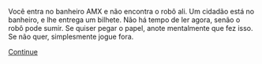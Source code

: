 Você entra no banheiro AMX e não encontra o robô ali. Um cidadão está no banheiro, e lhe entrega um bilhete. Não há tempo de ler agora, senão o robô pode sumir. Se quiser pegar o papel, anote mentalmente que fez isso. Se não quer, simplesmente jogue fora.

[Continue](34.md)
